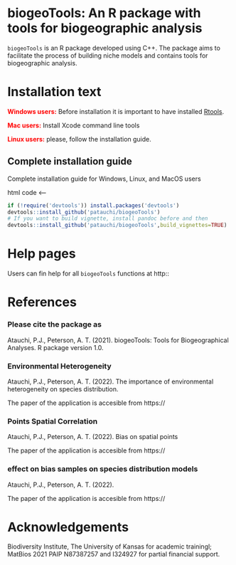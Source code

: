 # biogeoTools: An R package with tools for biogeographic analysis 
`biogeoTools` is an R package developed using C++. The package aims to facilitate the process of building niche models and contains tools for biogeographic analysis.

# Installation text

<span style="color:red">**Windows users:**</span> Before installation it is important to have installed [Rtools](https://cran.r-project.org/bin/windows/Rtools/).

<span style="color:red">**Mac users:**</span> Install Xcode command line tools 

<span style="color:red">**Linux users:**</span> please, follow the installation guide.

## Complete installation guide

Complete installation guide for Windows, Linux, and MacOS users 


html code <--

```r
if (!require('devtools')) install.packages('devtools')
devtools::install_github('patauchi/biogeoTools')
# If you want to build vignette, install pandoc before and then
devtools::install_github('patauchi/biogeoTools',build_vignettes=TRUE)
```

# Help pages

Users can fin help for all `biogeoTools` functions at http::

# References

### Please cite the package as
Atauchi, P.J., Peterson, A. T. (2021). biogeoTools: Tools for Biogeographical Analyses. R package version 1.0.

### Environmental Heterogeneity
Atauchi, P.J., Peterson, A. T. (2022). The importance of environmental heterogeneity on species distribution.


The paper of the application is accesible from https://


### Points Spatial Correlation
Atauchi, P.J., Peterson, A. T. (2022). Bias on spatial points


The paper of the application is accesible from https://


### effect on bias samples on species distribution models
Atauchi, P.J., Peterson, A. T. (2022). 


The paper of the application is accesible from https://


# Acknowledgements

Biodiversity Institute, The University of Kansas for academic trainingl; MatBios 2021 PAIP N87387257 and I324927 for partial financial support.
